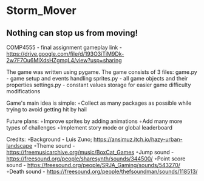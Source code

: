 # Storm_Mover
## Nothing can stop us from moving!

COMP4555 - final assignment
gameplay link - https://drive.google.com/file/d/193O3iTiM9Dk-2w7F7Ou6MlXdsHZgmqL4/view?usp=sharing

The game was written using pygame.
The game consists of 3 files: 
game.py - game setup and events handling 
sprites.py - all game objects and their properties
settings.py - constant values storage for easier game difficulty modifications

Game's main idea is simple:
◦ Collect as many packages as possible while trying to avoid getting hit by hail

Future plans:
◦ Improve sprites by adding animations
◦ Add many more types of challenges
◦ Implement story mode or global leaderboard

Credits:
◦Background - Luis Zuno; https://ansimuz.itch.io/hazy-urban-landscape
◦Theme sound - https://freemusicarchive.org/music/BoxCat_Games
◦Jump sound - https://freesound.org/people/sharesynth/sounds/344500/
◦Point score sound - https://freesound.org/people/SRJA_Gaming/sounds/543270/
◦Death sound - https://freesound.org/people/thefsoundman/sounds/118513/
